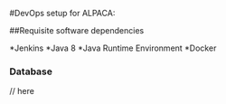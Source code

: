#DevOps setup for ALPACA:

##Requisite software dependencies

*Jenkins
*Java 8
*Java Runtime Environment
*Docker

### Database

// here

